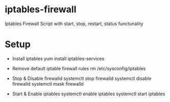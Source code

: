 # iptables-firewall
Iptables Firewall Script with start, stop, restart, status functunality

# Setup
* Install iptables
 yum install iptables-services

* Remove default iptable firewall rules
 rm /etc/sysconfig/iptables

* Stop & Disable firewalld
 systemctl stop firewalld
 systemctl disable firewalld
 systemctl mask firewalld

* Start & Enable iptables
 systemctl enable iptables
 systemctl start iptables

